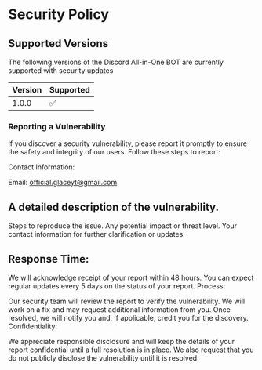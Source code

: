 # Security Policy

## Supported Versions

The following versions of the Discord All-in-One BOT are currently supported with security updates

| Version | Supported          |
| ------- | ------------------ |
| 1.0.0   |       ✅           |


### Reporting a Vulnerability
If you discover a security vulnerability, please report it promptly to ensure the safety and integrity of our users. Follow these steps to report:

Contact Information:

Email: official.glaceyt@gmail.com

## A detailed description of the vulnerability.
Steps to reproduce the issue.
Any potential impact or threat level.
Your contact information for further clarification or updates.

## Response Time:

We will acknowledge receipt of your report within 48 hours.
You can expect regular updates every 5 days on the status of your report.
Process:

Our security team will review the report to verify the vulnerability.
We will work on a fix and may request additional information from you.
Once resolved, we will notify you and, if applicable, credit you for the discovery.
Confidentiality:

We appreciate responsible disclosure and will keep the details of your report confidential until a full resolution is in place. We also request that you do not publicly disclose the vulnerability until it is resolved.
